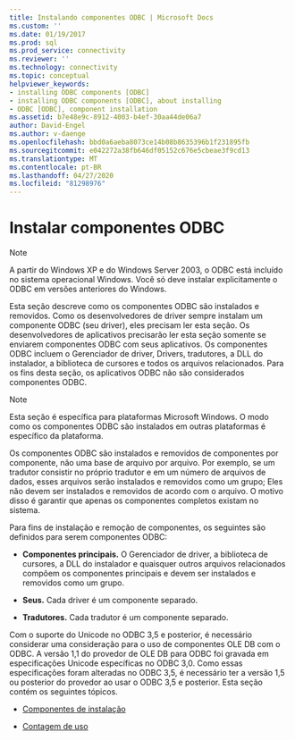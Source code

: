 ```yaml
---
title: Instalando componentes ODBC | Microsoft Docs
ms.custom: ''
ms.date: 01/19/2017
ms.prod: sql
ms.prod_service: connectivity
ms.reviewer: ''
ms.technology: connectivity
ms.topic: conceptual
helpviewer_keywords:
- installing ODBC components [ODBC]
- installing ODBC components [ODBC], about installing
- ODBC [ODBC], component installation
ms.assetid: b7e48e9c-8912-4003-b4ef-30aa44de06a7
author: David-Engel
ms.author: v-daenge
ms.openlocfilehash: bbd0a6aeba8073ce14b08b8635396b1f231895fb
ms.sourcegitcommit: e042272a38fb646df05152c676e5cbeae3f9cd13
ms.translationtype: MT
ms.contentlocale: pt-BR
ms.lasthandoff: 04/27/2020
ms.locfileid: "81298976"
---
```

# <a name="installing-odbc-components"></a>Instalar componentes ODBC
> [!NOTE]  
>  A partir do Windows XP e do Windows Server 2003, o ODBC está incluído no sistema operacional Windows. Você só deve instalar explicitamente o ODBC em versões anteriores do Windows.  
  
 Esta seção descreve como os componentes ODBC são instalados e removidos. Como os desenvolvedores de driver sempre instalam um componente ODBC (seu driver), eles precisam ler esta seção. Os desenvolvedores de aplicativos precisarão ler esta seção somente se enviarem componentes ODBC com seus aplicativos. Os componentes ODBC incluem o Gerenciador de driver, Drivers, tradutores, a DLL do instalador, a biblioteca de cursores e todos os arquivos relacionados. Para os fins desta seção, os aplicativos ODBC não são considerados componentes ODBC.  
  
> [!NOTE]  
>  Esta seção é específica para plataformas Microsoft Windows. O modo como os componentes ODBC são instalados em outras plataformas é específico da plataforma.  
  
 Os componentes ODBC são instalados e removidos de componentes por componente, não uma base de arquivo por arquivo. Por exemplo, se um tradutor consistir no próprio tradutor e em um número de arquivos de dados, esses arquivos serão instalados e removidos como um grupo; Eles não devem ser instalados e removidos de acordo com o arquivo. O motivo disso é garantir que apenas os componentes completos existam no sistema.  
  
 Para fins de instalação e remoção de componentes, os seguintes são definidos para serem componentes ODBC:  
  
-   **Componentes principais.** O Gerenciador de driver, a biblioteca de cursores, a DLL do instalador e quaisquer outros arquivos relacionados compõem os componentes principais e devem ser instalados e removidos como um grupo.  
  
-   **Seus.** Cada driver é um componente separado.  
  
-   **Tradutores.** Cada tradutor é um componente separado.  
  
 Com o suporte do Unicode no ODBC 3,5 e posterior, é necessário considerar uma consideração para o uso de componentes OLE DB com o ODBC. A versão 1,1 do provedor de OLE DB para ODBC foi gravada em especificações Unicode específicas no ODBC 3,0. Como essas especificações foram alteradas no ODBC 3,5, é necessário ter a versão 1,5 ou posterior do provedor ao usar o ODBC 3,5 e posterior. Esta seção contém os seguintes tópicos.  
  
-   [Componentes de instalação](../../../odbc/reference/install/installation-components.md)  
  
-   [Contagem de uso](../../../odbc/reference/install/usage-counting.md)
